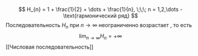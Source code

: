 $$
H_{n} = 1 + \frac{1}{2} + \dots + \frac{1}{n}, \;\;\; n = 1,2,\dots -\text{гармонический ряд}
$$
Последовательность $H_{n}$  при $n\to \infty$ неограниченно возрастает , то есть $$
\lim_{ n \to \infty } H_{n} = +\infty
$$
[[Числовая последовательность]]
